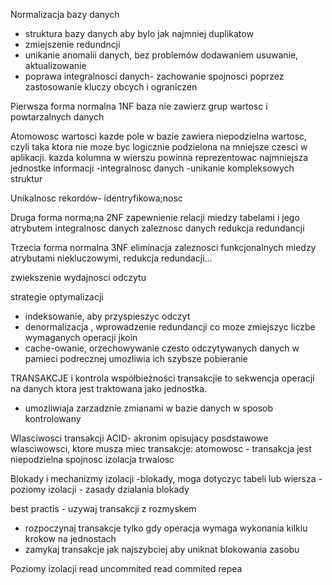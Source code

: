 Normalizacja bazy danych
- struktura bazy danych aby bylo jak najmniej duplikatow
- zmiejszenie redundncji
- unikanie anomalii danych, bez problemów dodawaniem usuwanie, aktualizowanie
- poprawa integralnosci danych- zachowanie spojnosci poprzez zastosowanie kluczy obcych i ograniczen

Pierwsza forma normalna 1NF
baza nie zawierz grup wartosc i powtarzalnych danych

Atomowosc wartosci
kazde pole w bazie zawiera niepodzielna wartosc, czyli taka ktora nie moze byc logicznie podzielona na mniejsze czesci w aplikacji. kazda kolumna w wierszu powinna reprezentowac najmniejsza jednostke informacji
-integralnosc danych
-unikanie kompleksowych struktur

Unikalnosc rekordów- identryfikowa;nosc

Druga forma norma;na 2NF
zapewnienie relacji miedzy tabelami i jego atrybutem
integralnosc danych
zaleznosc danych
redukcja redundancji

Trzecia forma normalna 3NF
eliminacja zaleznosci funkcjonalnych miedzy atrybutami niekluczowymi,
redukcja redundacji...

zwiekszenie wydajnosci odczytu

strategie optymalizacji
- indeksowanie, aby przyspieszyc odczyt
- denormalizacja , wprowadzenie redundancji co moze zmiejszyc liczbe wymaganych operacji jkoin 
- cache-owanie, orzechowywanie czesto odczytywanych danych w pamieci podrecznej umozliwia ich szybsze pobieranie





TRANSAKCJE i kontrola współbieżności
transakcjie to sekwencja operacji na danych ktora jest traktowana jako jednostka.
- umozliwiaja zarzadznie zmianami w bazie danych w sposob kontrolowany

Wlasciwosci transakcji ACID- akronim opisujacy posdstawowe wlasciwowsci, ktore musza miec transakcje:
atomowosc - transakcja jest niepodzielna
spojnosc
izolacja
trwalosc

Blokady i mechanizmy izolacji
-blokady, moga dotyczyc tabeli lub wiersza
-poziomy izolacji - zasady dzialania blokady

best practis - uzywaj transakcji z rozmyskem
- rozpoczynaj transakcje tylko gdy operacja wymaga wykonania kilkiu krokow na jednostach
- zamykaj transakcje jak najszybciej aby uniknat blokowania zasobu

Poziomy izolacji
read uncommited
read commited
repea
